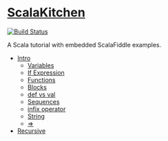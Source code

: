# [ScalaKitchen](https://scalataiwan.github.io/ScalaKitchen/)

[![Build Status](https://travis-ci.org/ScalaTaiwan/ScalaKitchen.svg?branch=master)](https://travis-ci.org/ScalaTaiwan/ScalaKitchen)

A Scala tutorial with embedded ScalaFiddle examples.

* [Intro](https://scalataiwan.github.io/ScalaKitchen/)
    * [Variables](https://scalataiwan.github.io/ScalaKitchen/#variables)
    * [If Expression](https://scalataiwan.github.io/ScalaKitchen/#if-expression)
    * [Functions](https://scalataiwan.github.io/ScalaKitchen/#functions)
    * [Blocks](https://scalataiwan.github.io/ScalaKitchen/#blocks)
    * [def vs val](https://scalataiwan.github.io/ScalaKitchen/#def-vs-val)
    * [Sequences](https://scalataiwan.github.io/ScalaKitchen/#sequences)
    * [infix operator](https://scalataiwan.github.io/ScalaKitchen/#infix-operator)
    * [String](https://scalataiwan.github.io/ScalaKitchen/#string)
    * [=>](https://scalataiwan.github.io/ScalaKitchen/#section)
* [Recursive](https://scalataiwan.github.io/ScalaKitchen/recursive.html)
